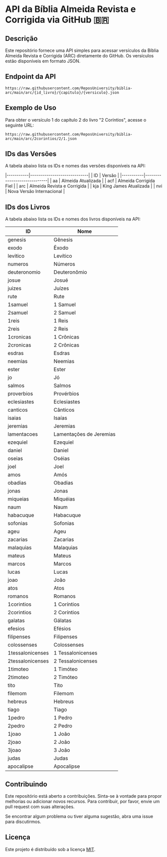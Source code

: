 # API da Bíblia Almeida Revista e Corrigida via GitHub 🇧🇷

## Descrição
Este repositório fornece uma API simples para acessar versículos da Bíblia Almeida Revista e Corrigida (ARC) diretamente do GitHub. Os versículos estão disponíveis em formato JSON.

## Endpoint da API
```
https://raw.githubusercontent.com/ReposUniversity/biblia-arc/main/arc/{id_livro}/{capitulo}/{versiculo}.json
```

## Exemplo de Uso

Para obter o versículo 1 do capítulo 2 do livro "2 Coríntios", acesse o seguinte URL:

```
https://raw.githubusercontent.com/ReposUniversity/biblia-arc/main/arc/2corintios/2/1.json
```

## IDs das Versões

A tabela abaixo lista os IDs e nomes das versões disponíveis na API:

|-----------|-----------------------------|
| ID        | Versão                      |
|-----------|-----------------------------|
| aa        | Almeida Atualizada          |
| acf       | Almeida Corrigida Fiel      |
| arc       | Almeida Revista e Corrigida |
| kja       | King James Atualizada       |
| nvi       | Nova Versão Internacional   |

## IDs dos Livros

A tabela abaixo lista os IDs e nomes dos livros disponíveis na API:

| ID            | Nome                  |
|---------------|-----------------------|
| genesis       | Gênesis               |
| exodo         | Êxodo                 |
| levitico      | Levítico              |
| numeros       | Números               |
| deuteronomio  | Deuteronômio          |
| josue         | Josué                 |
| juizes        | Juízes                |
| rute          | Rute                  |
| 1samuel       | 1 Samuel              |
| 2samuel       | 2 Samuel              |
| 1reis         | 1 Reis                |
| 2reis         | 2 Reis                |
| 1cronicas     | 1 Crônicas            |
| 2cronicas     | 2 Crônicas            |
| esdras        | Esdras                |
| neemias       | Neemias               |
| ester         | Ester                 |
| jo            | Jó                    |
| salmos        | Salmos                |
| proverbios    | Provérbios            |
| eclesiastes   | Eclesiastes           |
| canticos      | Cânticos              |
| isaias        | Isaías                |
| jeremias      | Jeremias              |
| lamentacoes   | Lamentações de Jeremias|
| ezequiel      | Ezequiel              |
| daniel        | Daniel                |
| oseias        | Oséias                |
| joel          | Joel                  |
| amos          | Amós                  |
| obadias       | Obadias               |
| jonas         | Jonas                 |
| miqueias      | Miquéias              |
| naum          | Naum                  |
| habacuque     | Habacuque             |
| sofonias      | Sofonias              |
| ageu          | Ageu                  |
| zacarias      | Zacarias              |
| malaquias     | Malaquias             |
| mateus        | Mateus                |
| marcos        | Marcos                |
| lucas         | Lucas                 |
| joao          | João                  |
| atos          | Atos                  |
| romanos       | Romanos               |
| 1corintios    | 1 Coríntios           |
| 2corintios    | 2 Coríntios           |
| galatas       | Gálatas               |
| efesios       | Efésios               |
| filipenses    | Filipenses            |
| colossenses   | Colossenses           |
| 1tessalonicenses | 1 Tessalonicenses   |
| 2tessalonicenses | 2 Tessalonicenses   |
| 1timoteo      | 1 Timóteo             |
| 2timoteo      | 2 Timóteo             |
| tito          | Tito                  |
| filemom       | Filemom               |
| hebreus       | Hebreus               |
| tiago         | Tiago                 |
| 1pedro        | 1 Pedro               |
| 2pedro        | 2 Pedro               |
| 1joao         | 1 João                |
| 2joao         | 2 João                |
| 3joao         | 3 João                |
| judas         | Judas                 |
| apocalipse    | Apocalipse            |

## Contribuindo
Este repositório está aberto a contribuições. Sinta-se à vontade para propor melhorias ou adicionar novos recursos. Para contribuir, por favor, envie um pull request com suas alterações.

Se encontrar algum problema ou tiver alguma sugestão, abra uma issue para discutirmos.

## Licença
Este projeto é distribuído sob a licença [MIT](LICENSE).
